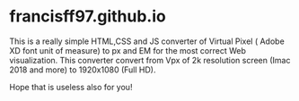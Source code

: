 # francisff97.github.io
This is a really simple HTML,CSS and JS converter of Virtual Pixel ( Adobe XD font unit of measure) to px and EM for the most correct Web visualization.
This converter convert from Vpx of 2k resolution screen (Imac 2018 and more) to 1920x1080 (Full HD). 

Hope that is useless also for you!
